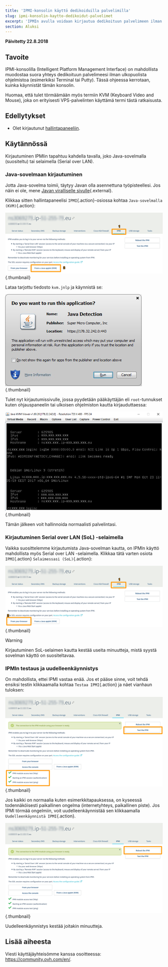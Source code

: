 ```yaml
---
title: 'IPMI-konsolin käyttö dedikoiduilla palvelimilla'
slug: ipmi-konsolin-kaytto-dedikoidut-palvelimet
excerpt: 'IPMIn avulla voidaan kirjautua dedikoituun palvelimeen ilman ulkopuolisen ohjelmiston käyttöä.'
section: Aluksi
---
```


**Päivitetty 22.8.2018**

## Tavoite

IPMI-konsolilla (Intelligent Platform Management Interface) on mahdollista muodostaa suora yhteys dedikoituun palvelimeesi ilman ulkopuolista ohjelmistoa (esimerkiksi Terminal tai Putty). Tässä ohjeessa kerrotaan, kuinka käynnistät tämän konsolin.

Huomaa, että tulet törmäämään myös termiin KVM (Keyboard Video and Mouse), joka on erityisesti VPS-palvelinten käyttämä termi tästä ratkaisusta.

## Edellytykset

- Olet kirjautunut [hallintapaneeliin](https://www.ovh.com/auth/?action=gotomanager).


## Käytännössä

Kirjautuminen IPMIin tapahtuu kahdella tavalla, joko Java-sovelmalla (suositeltu) tai selaimella (Serial over LAN).

### Java-sovelmaan kirjautuminen

Jotta Java-sovelma toimii, täytyy Javan olla asennettuna työpisteellesi. Jos näin ei ole, mene [Javan viralliselle sivulle](https://www.java.com/en/download/){.external}.

Klikkaa sitten hallintapaneelisi `IPMI`{.action}-osiossa kohtaa `Java-sovelmalla (KVM)`{.action}:

![IPMI Java initiated](images/java_ipmi_initiate.png){.thumbnail}

Lataa tarjottu tiedosto `kvm.jnlp` ja käynnistä se:

![IPMI Java opening](images/java_ipmi_activation.png){.thumbnail}

Tulet nyt kirjautumissivulle, jossa pyydetään pääkäyttäjän eli `root`-tunnukset kuten ohjauspaneelin tai ulkoisen ohjelmiston kautta kirjauduttaessa:

![IPMI Java login](images/java_ipmi_login.png){.thumbnail}

Tämän jälkeen voit hallinnoida normaalisti palvelintasi.

### Kirjautuminen Serial over LAN (SoL) -selaimella

Vaikka suosittelemme kirjautumista Java-sovelman kautta, on IPMIn käyttö mahdollista myös Serial over LAN -selaimella. Klikkaa tätä varten osiota `IPMI`{.action} `Selaimessasi (SoL)`{.action}:

![IPMI SoL activation](images/sol_ipmi_activation.png){.thumbnail}

> [!warning]
>
> Kirjautuminen SoL-selaimen kautta kestää useita minuutteja, mistä syystä sovelman käyttö on suositeltavaa.
>

### IPMIn testaus ja uudelleenkäynnistys

On mahdollista, ettei IPMI vastaa enää. Jos et pääse sinne, voit tehdä ensiksi testin klikkaamalla kohtaa `Testaa IPMI`{.action} ja näet vianhaun tuloksen:

![IPMI testi](images/ipmi_test.png){.thumbnail}

Jos kaikki on normaalia kuten esimerkkitapauksessa, on kyseessä todennäköisesti paikallinen ongelma (internetyhteys, paikallinen piste). Jos IPMI törmää ongelmiin, voit uudelleenkäynnistää sen klikkaamalla `Uudelleenkäynnistä IPMI`{.action}.

![IPMI testi](images/ipmi_reboot.png){.thumbnail}

Uudelleenkäynnistys kestää joitakin minuutteja.

## Lisää aiheesta

Viesti käyttäjäyhteisömme kanssa osoitteessa: <https://community.ovh.com/en/>.